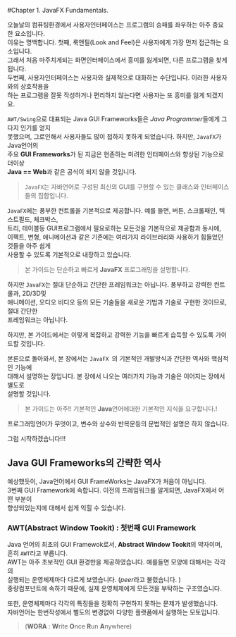 #Chapter 1. JavaFX Fundamentals.

오늘날의 컴퓨팅환경에서 사용자인터페이스는 프로그램의 승패를 좌우하는 아주 중요한 요소입니다.       
이유는 명백합니다. 첫째, 룩앤필(Look and Feel)은 사용자에게 가장 먼저 접근하는 요소입니다.    
그래서 처음 마주치게되는 화면인터페이스에서 흥미를 잃게되면, 다른 프로그램을 찾게됩니다.     
두번째, 사용자인터페이스는 사용자와 실제적으로 대화하는 수단입니다. 이러한 사용자와의 상호작용을       
하는 프로그램을 잘못 작성하거나 편리하지 않는다면 사용자는 또 흥미를 잃게 되겠지요.      

`AWT/Swing`으로 대표되는 Java GUI Frameworks들은 *Java Programmer*들에게 그다지 인기를 얻지    
못했으며, 그로인해서 사용자들도 많이 접하지 못하게 되었습니다.  하지만, `JavaFX`가 Java언어의    
주요 **GUI Frameworks**가 된 지금은 현존하는 미려한 인터페이스와 향상된 기능으로 더이상      
**Java == Web**과 같은 공식이 되지 않을 것입니다.    


> `JavaFX`는 자바언어로 구성된 최신의 GUI를 구현할 수 있는 클래스와 인터페이스들의  집합입니다.
     
`JavaFX`에는 풍부한 컨트롤을 기본적으로 제공합니다. 예를 들면, 버튼, 스크롤패인, 텍스트필드, 체크박스,            
트리, 테이블등 GUI프로그램에서 필요로하는 모든것을 기본적으로 제공함과 동시에,       
이펙트, 변형, 애니메이션과 같은 기존에는 여러가지 라이브러리와 사용하기 힘들었던 것들을 아주 쉽게      
사용할 수 있도록 기본적으로 내장하고 있습니다.


>  본 가이드는 단순하고 빠르게 **JavaFX** 프로그래밍을 설명합니다.
 
하지만 `JavaFX`는 절대 단순하고 간단한 프레임워크는 아닙니다. 풍부하고 강력한 컨트롤과, 2D/3D및       
애니메이션, 오디오 비디오 등의 모든 기술들을 새로운 기법과 기술로 구현한 것이므로, 절대 간단한      
프레임워크는 아닙니다. 

하지만, 본 가이드에서는 이렇게 복잡하고 강력한 기능을 빠르게 습득할 수 있도록 가이드할 것입니다.    


본론으로 돌아와서, 본 장에서는 `JavaFX `의 기본적인 개발방식과 간단한 역사와 핵심적인 기능에     
대해서 설명하는 장입니다. 본 장에서 나오는 여러가지 기능과 기술은 이어지는 장에서 별도로      
설명할 것입니다. 


> 본 가이드는 아주!! 기본적인 **Java**언어에대한 기본적인 지식을 요구합니다.!   

프로그래밍언어가 무엇이고, 변수와 상수와 반복문등의 문법적인 설명은 하지 않습니다.     

그럼 시작하겠습니다!!!



## Java GUI Frameworks의 간략한 역사 
예상했듯이, Java언어에서 GUI FrameWorks는 JavaFX가 처음이 아닙니다.    
3번째 GUI Framework에 속합니다. 이전의 프레임워크를 알게되면, JavaFX에서 어떤 부분이     
향샹되었는지에 대해서 쉽게 익힐 수 있습니다.   

### AWT(Abstract Window Tookit) : 첫번째 GUI Framework 
Java 언어의 최초의 GUI Framewok로서, **Abstract Window Tookit**의 약자이며,        
흔히 `AWT`라고 부릅니다.     
AWT는 아주 초보적인 GUI 환경만을 제공하였습니다. 예를들면 모양에 대해서는 각각의      
실행되는 운영체제마다 다르게 보였습니다. (*peer*라고 불렀습니다. )      
중량컴포넌트에 속하기 때문에, 실제 운영체제에게 모든것을 부탁하는 구조였습니다.       

또한, 운영체제마다 각각의 특징들을 정확히 구현하지 못하는 문제가 발생했습니다.     
자바언어는 한번작성에서 별도의 변경없이 다양한 플랫폼에서 실행하는 모토입니다.     
> (**WORA** : **W**rite **O**nce **R**un **A**nywhere)


     

